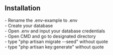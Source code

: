 <h2>Installation</h2>
- Rename the .env-example to .env <br>
- Create your database <br>
- Open .env and input your database credentials <br>
- Open CMD and go to designated directory <br>
- type "php artisan migrate --seed" without quote <br>
- type "php artisan key:generate" without quote <br>
